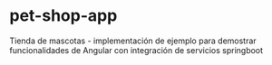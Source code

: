 # pet-shop-app
Tienda de mascotas - implementación de ejemplo para demostrar funcionalidades de Angular con integración de servicios springboot
